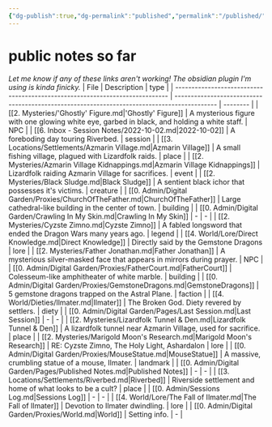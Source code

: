 ```yaml
---
{"dg-publish":true,"dg-permalink":"published","permalink":"/published/","dgHomeLink":true,"dgPassFrontmatter":false}
---
```


# public notes so far
*Let me know if any of these links aren't working! The obsidian plugin I'm using is kinda finicky.*
| File                                                                         | Description                                                                                 | type     |
| ---------------------------------------------------------------------------- | ------------------------------------------------------------------------------------------- | -------- |
| [[2. Mysteries/'Ghostly' Figure.md\|'Ghostly' Figure]]                       | A mysterious figure with one glowing white eye, garbed in black, and holding a white staff. | NPC      |
| [[6. Inbox - Session Notes/2022-10-02.md\|2022-10-02]]                       | A foreboding day touring Riverbed.                                                          | session  |
| [[3. Locations/Settlements/Azmarin Village.md\|Azmarin Village]]             | A small fishing village, plagued with Lizardfolk raids.                                     | place    |
| [[2. Mysteries/Azmarin Village Kidnappings.md\|Azmarin Village Kidnappings]] | Lizardfolk raiding Azmarin Village for sacrifices.                                          | event    |
| [[2. Mysteries/Black Sludge.md\|Black Sludge]]                               | A sentient black ichor that possesses it's victims.                                         | creature |
| [[0. Admin/Digital Garden/Proxies/ChurchOfTheFather.md\|ChurchOfTheFather]]  | Large cathedral-like building in the center of town.                                        | building |
| [[0. Admin/Digital Garden/Crawling In My Skin.md\|Crawling In My Skin]]      | \-                                                                                          | \-       |
| [[2. Mysteries/Cyzste Zimno.md\|Cyzste Zimno]]                               | A fabled longsword that ended the Dragon Wars many years ago.                               | legend   |
| [[4. World/Lore/Direct Knowledge.md\|Direct Knowledge]]                      | Directly said by the Gemstone Dragons                                                       | lore     |
| [[2. Mysteries/Father Jonathan.md\|Father Jonathan]]                         | A mysterious silver-masked face that appears in mirrors during prayer.                      | NPC      |
| [[0. Admin/Digital Garden/Proxies/FatherCourt.md\|FatherCourt]]              | Colesseum-like amphitheater of white marble.                                                | building |
| [[0. Admin/Digital Garden/Proxies/GemstoneDragons.md\|GemstoneDragons]]      | 5 gemstone dragons trapped on the Astral Plane.                                             | faction  |
| [[4. World/Dieties/Ilmater.md\|Ilmater]]                                     | The Broken God. Diety revered by settlers.                                                  | diety    |
| [[0. Admin/Digital Garden/Pages/Last Session.md\|Last Session]]              | \-                                                                                          | \-       |
| [[2. Mysteries/Lizardfolk Tunnel & Den.md\|Lizardfolk Tunnel & Den]]         | A lizardfolk tunnel near Azmarin Village, used for sacrifice.                               | place    |
| [[2. Mysteries/Marigold Moon's Research.md\|Marigold Moon's Research]]       | RE: Cyzste Zimno, The Holy Light, Ashardalon                                                | lore     |
| [[0. Admin/Digital Garden/Proxies/MouseStatue.md\|MouseStatue]]              | A massive, crumbling statue of a mouse, Ilmater.                                            | landmark |
| [[0. Admin/Digital Garden/Pages/Published Notes.md\|Published Notes]]        | \-                                                                                          | \-       |
| [[3. Locations/Settlements/Riverbed.md\|Riverbed]]                           | Riverside settlement and home of what looks to be a cult?                                   | place    |
| [[0. Admin/Sessions Log.md\|Sessions Log]]                                   | \-                                                                                          | \-       |
| [[4. World/Lore/The Fall of Ilmater.md\|The Fall of Ilmater]]                | Devotion to Ilmater dwindling.                                                              | lore     |
| [[0. Admin/Digital Garden/Proxies/World.md\|World]]                          | Setting info.                                                                               | \-       |

